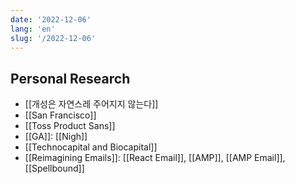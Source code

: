 ```yaml
---
date: '2022-12-06'
lang: 'en'
slug: '/2022-12-06'
---
```


## Personal Research

- [[개성은 자연스레 주어지지 않는다]]
- [[San Francisco]]
- [[Toss Product Sans]]
- [[GA]]: [[Nigh]]
- [[Technocapital and Biocapital]]
- [[Reimagining Emails]]: [[React Email]], [[AMP]], [[AMP Email]], [[Spellbound]]
